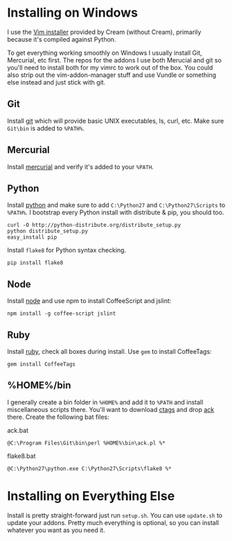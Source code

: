 Installing on Windows
=====================
I use the [Vim installer](http://sourceforge.net/projects/cream/files/Vim) provided by Cream (without Cream), primarily because it's compiled against Python.

To get everything working smoothly on Windows I usually install Git, Mercurial, etc first. The repos for the addons I use both Merucial and git so you'll need to install both for my vimrc to work out of the box. You could also strip out the vim-addon-manager stuff and use Vundle or something else instead and just stick with git.


Git
---
Install [git](http://code.google.com/p/msysgit/downloads/list?can=3) which will provide basic UNIX executables, ls, curl, etc. Make sure `Git\bin` is added to `%PATH%`.


Mercurial
---------
Install [mercurial](http://mercurial.selenic.com/downloads/) and verify it's added to your `%PATH`.


Python
------
Install [python](http://python.org/download/releases/2.7.2/) and make sure to add `C:\Python27` and `C:\Python27\Scripts` to `%PATH%`. I bootstrap every Python install with distribute & pip, you should too.

    curl -O http://python-distribute.org/distribute_setup.py
    python distribute_setup.py
    easy_install pip

Install `flake8` for Python syntax checking.

    pip install flake8


Node
----
Install [node](http://nodejs.org/#download) and use npm to install CoffeeScript and jslint:

    npm install -g coffee-script jslint


Ruby
----
Install [ruby](http://rubyinstaller.org/), check all boxes during install. Use `gem` to install CoffeeTags:

    gem install CoffeeTags


%HOME%/bin
----------
I generally create a bin folder in `%HOME%` and add it to `%PATH` and install miscellaneous scripts there. You'll want to download [ctags](http://prdownloads.sourceforge.net/ctags/ctags58.zip) and drop [ack](http://betterthangrep.com/ack-standalone) there. Create the following bat files:

ack.bat

    @C:\Program Files\Git\bin\perl %HOME%\bin\ack.pl %*

flake8.bat

    @C:\Python27\python.exe C:\Python27\Scripts\flake8 %*


Installing on Everything Else
=============================
Install is pretty straight-forward just run `setup.sh`. You can use `update.sh` to update your addons. Pretty much everything is optional, so you can install whatever you want as you need it.
